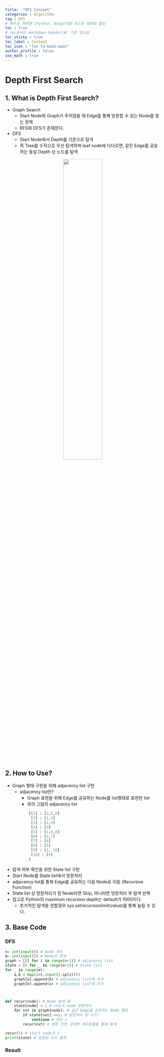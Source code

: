 ```yaml
---
title:  "DFS Concpet"
categories : Algorithm
tag : DFS
# 복수로 하려면 [Python, Blog]처럼 리스트 형태로 할당
toc : true
# toc순서는 markdown header(#) 기준 입니당
toc_sticky : true
toc_label : Content
toc_icon : "fas fa-book-open"
author_profile : false
use_math : true
---
```


# Depth First Search

## 1. What is Depth First Search?
- Graph Search
    - Start Node와 Graph가 주어졌을 때 Edge를 통해 방문할 수 있는 Node를 찾는 문제
    - BFS와 DFS가 존재한다.
- DFS
    - Start Node에서 Depth를 기준으로 탐색
    - 즉 Tree를 수직으로 우선 탐색하며 leaf node에 다다르면, 같은 Edge를 공유하는 동일 Depth 상 노드를 탐색

<p align="center"><img src = "https://github.com/SEUNGYEOPOH/SEUNGYEOPOH/assets/81912557/b1f6a1c9-fa61-4977-9107-cd161700cf21" width = "50%" height = "50%" ></p>

## 2. How to Use?
- Graph 형태 구현을 위해 adjacency list 구현
    - adjacency list란?
        - Graph 표현을 위해 Edge를 공유하는 Node를 list형태로 표현한 list
        - 위의 그림의 adjacency list
        ```python
            [[1] : [2,5,9]
             [2] : [1,3]
             [3] : [2,4]
             [4] : [3]
             [5] : [1,6,8]
             [6] : [5,7]
             [7] : [6]
             [8] : [5]
             [9] : [1, 10]
             [10] : [9]
            ]
        ```
- 탐색 여부 확인을 위한 State list 구현
- Start Node를 State list에서 방문처리
- adjacency list를 통해 Edge를 공유하는 다음 Node로 이동 (Recursive Function)
- State list 상 방문처리가 된 Node라면 Skip, 아니라면 방문처리 후 탐색 반복
- 참고로 Python의 maximum recursion depth는 default가 1000이다.
    - 추가적인 탐색을 원할경우 sys.setrecursionlimit(value)를 통해 늘릴 수 있다.

## 3. Base Code
### DFS
```python
n= int(input()) # Node 개수
m= int(input()) # Node간 관계
graph = [[] for i in range(n+1)] # adjacency list
state = [0 for _ in range(n+1)] # State list
for _ in range(m): 
    a,b = map(int,input().split())
    graph[a].append(b) # adjacency list에 추가
    graph[b].append(a) # adjacency list에 추가



def recur(node): # Node 탐색 용
    state[node] = 1 # start node 방문처리
    for nxt in graph[node]: # 같은 Edge를 공유하는 Node 할당
        if state[nxt] ==1: # 방문처리 된 노드?
            continue # 연산 x
        recur(nxt) # 방문 안한 곳이면 재귀호출을 통해 탐색

recur(1) # start node가 1
print(state) # 방문된 노드 출력
```


### Result

